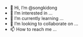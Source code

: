 - 👋 Hi, I’m @songkidong
- 👀 I’m interested in ...
- 🌱 I’m currently learning ...
- 💞️ I’m looking to collaborate on ...
- 📫 How to reach me ...

<!---
songkidng/songkidng is a ✨ special ✨ repository because its `README.md` (this file) appears on your GitHub profile.
You can click the Preview link to take a look at your changes.
--->
